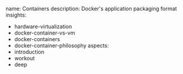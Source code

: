 name: Containers
description: Docker's application packaging format
insights:
  - hardware-virtualization
  - docker-container-vs-vm
  - docker-containers
  - docker-container-philosophy
aspects:
  - introduction
  - workout
  - deep
 
